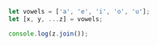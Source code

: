```javascript
let vowels = ['a', 'e', 'i', 'o', 'u'];
let [x, y, ...z] = vowels;

console.log(z.join());
```

